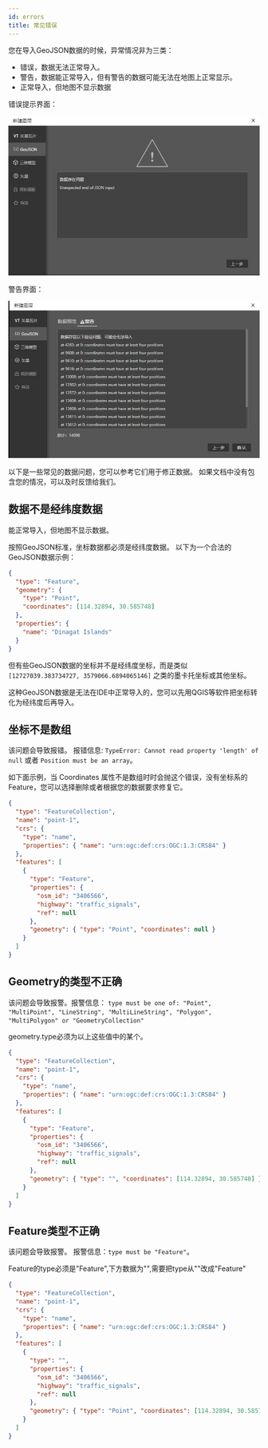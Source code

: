 ```yaml
---
id: errors
title: 常见错误
---
```


您在导入GeoJSON数据的时候，异常情况非为三类：
* 错误，数据无法正常导入。
* 警告，数据能正常导入，但有警告的数据可能无法在地图上正常显示。
* 正常导入，但地图不显示数据

错误提示界面：

![错误界面](./assets/geojson-error.jpg)

警告界面：

![警告界面](./assets/geojson-warning.jpg)

以下是一些常见的数据问题，您可以参考它们用于修正数据。 如果文档中没有包含您的情况，可以及时反馈给我们。

## 数据不是经纬度数据

能正常导入，但地图不显示数据。

按照GeoJSON标准，坐标数据都必须是经纬度数据。 以下为一个合法的GeoJSON数据示例：
```json
{
  "type": "Feature",
  "geometry": {
    "type": "Point",
    "coordinates": [114.32894, 30.585748]
  },
  "properties": {
    "name": "Dinagat Islands"
  }
}
```
但有些GeoJSON数据的坐标并不是经纬度坐标，而是类似 `[12727039.383734727, 3579066.6894065146]` 之类的墨卡托坐标或其他坐标。

这种GeoJSON数据是无法在IDE中正常导入的，您可以先用QGIS等软件把坐标转化为经纬度后再导入。

## 坐标不是数组

该问题会导致报错。 报错信息: `TypeError: Cannot read property 'length' of null` 或者 `Position must be an array`。

如下面示例，当 Coordinates 属性不是数组时时会抛这个错误，没有坐标系的 Feature，您可以选择删除或者根据您的数据要求修复它。
```json
{
  "type": "FeatureCollection",
  "name": "point-1",
  "crs": {
    "type": "name",
    "properties": { "name": "urn:ogc:def:crs:OGC:1.3:CRS84" }
  },
  "features": [
    {
      "type": "Feature",
      "properties": {
        "osm_id": "3406566",
        "highway": "traffic_signals",
        "ref": null
      },
      "geometry": { "type": "Point", "coordinates": null }
    }
  ]
}
```

## Geometry的类型不正确

该问题会导致报警。报警信息： `type must be one of: "Point", "MultiPoint", "LineString", "MultiLineString", "Polygon", "MultiPolygon" or "GeometryCollection"`

geometry.type必须为以上这些值中的某个。

```json
{
  "type": "FeatureCollection",
  "name": "point-1",
  "crs": {
    "type": "name",
    "properties": { "name": "urn:ogc:def:crs:OGC:1.3:CRS84" }
  },
  "features": [
    {
      "type": "Feature",
      "properties": {
        "osm_id": "3406566",
        "highway": "traffic_signals",
        "ref": null
      },
      "geometry": { "type": "", "coordinates": [114.32894, 30.585748] }
    }
  ]
}

```

## Feature类型不正确

该问题会导致报警。 报警信息：`type must be "Feature"`。

Feature的type必须是"Feature",下方数据为"",需要把type从""改成"Feature"

```json
{
  "type": "FeatureCollection",
  "name": "point-1",
  "crs": {
    "type": "name",
    "properties": { "name": "urn:ogc:def:crs:OGC:1.3:CRS84" }
  },
  "features": [
    {
      "type": "",
      "properties": {
        "osm_id": "3406566",
        "highway": "traffic_signals",
        "ref": null
      },
      "geometry": { "type": "Point", "coordinates": [114.32894, 30.585748] }
    }
  ]
}
```
